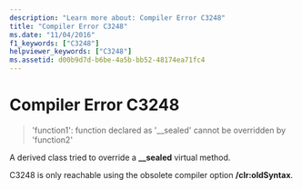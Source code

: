 ```yaml
---
description: "Learn more about: Compiler Error C3248"
title: "Compiler Error C3248"
ms.date: "11/04/2016"
f1_keywords: ["C3248"]
helpviewer_keywords: ["C3248"]
ms.assetid: d00b9d7d-b6be-4a5b-bb52-48174ea71fc4
---
```

# Compiler Error C3248

> 'function1': function declared as '__sealed' cannot be overridden by 'function2'

A derived class tried to override a **__sealed** virtual method.

C3248 is only reachable using the obsolete compiler option **/clr:oldSyntax**.
